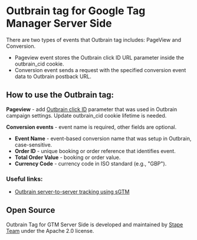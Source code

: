 # Outbrain tag for Google Tag Manager Server Side

There are two types of events that Outbrain tag includes: PageView and Conversion.

- Pageview event stores the Outbrain click ID URL parameter inside the outbrain_cid cookie.
- Conversion event sends a request with the specified conversion event data to Outbrain postback URL.

## How to use the Outbrain tag:

**Pageview** - add [Outbrain click ID](https://www.outbrain.com/help/advertisers/server2server-integrations/) parameter that was used in Outbrain campaign settings. Update outbrain_cid cookie lifetime is needed.

**Conversion events** - event name is required, other fields are optional.

- **Event Name** - event-based conversion name that was setup in Outbrain, case-sensitive.
- **Order ID** - unique booking or order reference that identifies event.
- **Total Order Value** - booking or order value.
- **Currency Code** - currency code in ISO standard (e.g., "GBP").

### Useful links:
- [Outbrain server-to-server tracking using sGTM](https://stape.io/blog/outbrain-server-to-server-tracking-using-sgtm)

## Open Source

Outbrain Tag for GTM Server Side is developed and maintained by [Stape Team](https://stape.io/) under the Apache 2.0 license.
